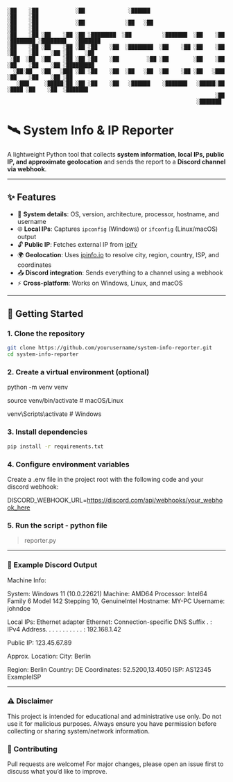 ```
░██    ░██            ░██              ░██████                            ░██    ░██                   
░██    ░██            ░██             ░██   ░██                           ░██    ░██                   
░██    ░██ ░██    ░██ ░██ ░████████  ░██          ░███████  ░██    ░██ ░████████ ░████████   ░███████  
░██    ░██ ░██    ░██ ░██ ░██    ░██  ░████████  ░██    ░██ ░██    ░██    ░██    ░██    ░██ ░██    ░██ 
 ░██  ░██  ░██    ░██ ░██ ░██    ░██         ░██ ░██        ░██    ░██    ░██    ░██    ░██ ░█████████ 
  ░██░██   ░██   ░███ ░██ ░██    ░██  ░██   ░██  ░██    ░██ ░██   ░███    ░██    ░██    ░██ ░██        
   ░███     ░█████░██ ░██ ░██    ░██   ░██████    ░███████   ░█████░██     ░████ ░██    ░██  ░███████  
                                                                   ░██                                 
                                                             ░███████                                  
```
# 🛰️ System Info & IP Reporter

A lightweight Python tool that collects **system information, local IPs, public IP, and approximate geolocation** and sends the report to a **Discord channel via webhook**.

---

## ✨ Features

- 📡 **System details**: OS, version, architecture, processor, hostname, and username  
- 🌐 **Local IPs**: Captures `ipconfig` (Windows) or `ifconfig` (Linux/macOS) output  
- 🔓 **Public IP**: Fetches external IP from [ipify](https://www.ipify.org)  
- 🌍 **Geolocation**: Uses [ipinfo.io](https://ipinfo.io) to resolve city, region, country, ISP, and coordinates  
- 📤 **Discord integration**: Sends everything to a channel using a webhook  
- ⚡ **Cross-platform**: Works on Windows, Linux, and macOS  

---

## 🚀 Getting Started

### 1. Clone the repository
```bash
git clone https://github.com/yourusername/system-info-reporter.git
cd system-info-reporter
```

### 2. Create a virtual environment (optional)
python -m venv venv

source venv/bin/activate   # macOS/Linux

venv\Scripts\activate  # Windows

### 3. Install dependencies
```bash
pip install -r requirements.txt
```

### 4. Configure environment variables

Create a .env file in the project root with the following code and your discord webhook:

DISCORD_WEBHOOK_URL=https://discord.com/api/webhooks/your_webhook_here

### 5. Run the script - python file
> reporter.py

---

### 📸 Example Discord Output
Machine Info:

System: Windows 11 (10.0.22621)
Machine: AMD64
Processor: Intel64 Family 6 Model 142 Stepping 10, GenuineIntel
Hostname: MY-PC
Username: johndoe

Local IPs:
Ethernet adapter Ethernet:
   Connection-specific DNS Suffix  . :
   IPv4 Address. . . . . . . . . . . : 192.168.1.42

Public IP:
123.45.67.89

Approx. Location:
City: Berlin

Region: Berlin
Country: DE
Coordinates: 52.5200,13.4050
ISP: AS12345 ExampleISP

---

### ⚠️ Disclaimer

This project is intended for educational and administrative use only.
Do not use it for malicious purposes. Always ensure you have permission before collecting or sharing system/network information.

### 🤝 Contributing

Pull requests are welcome! For major changes, please open an issue first to discuss what you’d like to improve.
